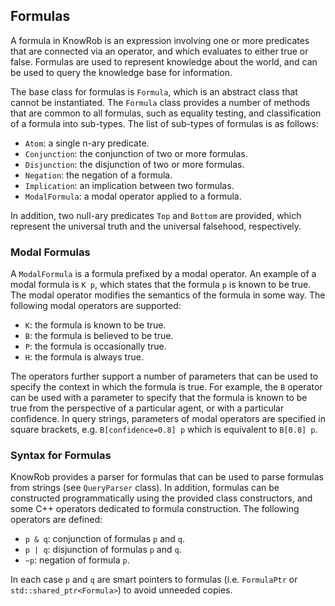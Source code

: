 ## Formulas

A formula in KnowRob is an expression involving one or more predicates that are connected
via an operator, and which evaluates to either true or false. Formulas are used to represent
knowledge about the world, and can be used to query the knowledge base for information.

The base class for formulas is `Formula`, which is an abstract class that cannot be instantiated.
The `Formula` class provides a number of methods that are common to all formulas, such as
equality testing, and classification of a formula into sub-types.
The list of sub-types of formulas is as follows:

- `Atom`: a single n-ary predicate.
- `Conjunction`: the conjunction of two or more formulas.
- `Disjunction`: the disjunction of two or more formulas.
- `Negation`: the negation of a formula.
- `Implication`: an implication between two formulas.
- `ModalFormula`: a modal operator applied to a formula.

In addition, two null-ary predicates `Top` and `Bottom` are provided, which represent the
universal truth and the universal falsehood, respectively.

### Modal Formulas

A `ModalFormula` is a formula prefixed by a modal operator.
An example of a modal formula is `K p`, which states that the formula `p` is known to be true.
The modal operator
modifies the semantics of the formula in some way. The following modal operators are
supported:

- `K`: the formula is known to be true.
- `B`: the formula is believed to be true.
- `P`: the formula is occasionally true.
- `H`: the formula is always true.

The operators further support a number of parameters that can be used to specify the
context in which the formula is true. For example, the `B` operator can be used with
a parameter to specify that the formula is known to be true from the perspective of
a particular agent, or with a particular confidence. In query strings, parameters
of modal operators are specified in square brackets, e.g. `B[confidence=0.8] p` which
is equivalent to `B[0.8] p`.

### Syntax for Formulas

KnowRob provides a parser for formulas that can be used to parse formulas from strings
(see `QueryParser` class).
In addition, formulas can be constructed programmatically using the provided class constructors,
and some C++ operators dedicated to formula construction. The following operators are defined:

- `p & q`: conjunction of formulas `p` and `q`.
- `p | q`: disjunction of formulas `p` and `q`.
- `~p`: negation of formula `p`.

In each case `p` and `q` are smart pointers to formulas (i.e. `FormulaPtr` or `std::shared_ptr<Formula>`)
to avoid unneeded copies.
